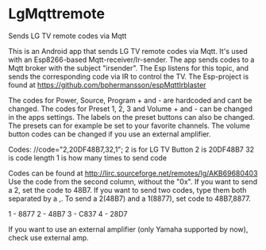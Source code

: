 # LgMqttremote
Sends LG TV remote codes via Mqtt

This is an Android app that sends LG TV remote codes via Mqtt. It's used with an Esp8266-based Mqtt-receiver/Ir-sender. 
The app sends codes to a Mqtt broker with the subject "irsender". The Esp listens for this topic, and sends the
corresponding code via IR to control the TV. 
The Esp-project is found at https://github.com/bphermansson/espMqttIrblaster

The codes for Power, Source, Program + and - are hardcoded and cant be changed.
The codes for Preset 1, 2, 3 and Volume + and - can be changed in the apps settings. The labels
on the preset buttons can also be changed.
The presets can for example be set to your favorite channels.
The volume button codes can be changed if you use an external amplifier.

Codes:
//code="2,20DF48B7,32,1";
2 is for LG TV
Button 2 is 20DF48B7
32 is code length
1 is how many times to send code

Codes can be found at http://lirc.sourceforge.net/remotes/lg/AKB69680403
Use the code from the second column, without the "0x". If you want to send a 2,
set the code to 48B7. If you want to send two codes, type them both separated by a ,.
To send a 2(48B7) and a 1(8877), set code to 48B7,8877.

1 - 8877
2 - 48B7
3 - C837
4 - 28D7

If you want to use an external amplifier (only Yamaha supported by now), check use external amp.
